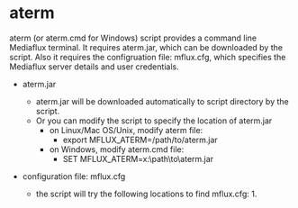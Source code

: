 # aterm

aterm (or aterm.cmd for Windows) script provides a command line Mediaflux terminal. It requires aterm.jar, which can be downloaded by the script. Also it requires the configruation file: mflux.cfg, which specifies the Mediaflux server details and user credentials.

* aterm.jar
  * aterm.jar will be downloaded automatically to script directory by the script.
  * Or you can modify the script to specify the location of aterm.jar
    * on Linux/Mac OS/Unix, modify aterm file:
      * export MFLUX_ATERM=/path/to/aterm.jar
    * on Windows, modify aterm.cmd file:
      * SET MFLUX_ATERM=x:\path\to\aterm.jar

* configuration file: mflux.cfg
  * the script will try the following locations to find mflux.cfg:
    1.
